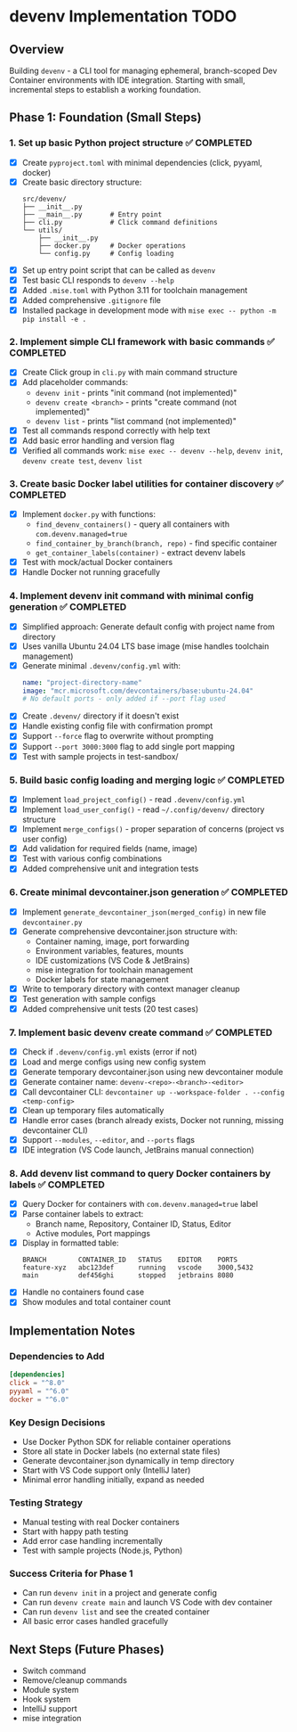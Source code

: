 # devenv Implementation TODO

## Overview

Building `devenv` - a CLI tool for managing ephemeral, branch-scoped Dev Container environments with IDE integration. Starting with small, incremental steps to establish a working foundation.

## Phase 1: Foundation (Small Steps)

### 1. Set up basic Python project structure ✅ COMPLETED
- [x] Create `pyproject.toml` with minimal dependencies (click, pyyaml, docker)
- [x] Create basic directory structure:
  ```
  src/devenv/
  ├── __init__.py
  ├── __main__.py       # Entry point
  ├── cli.py            # Click command definitions
  └── utils/
      ├── __init__.py
      ├── docker.py     # Docker operations
      └── config.py     # Config loading
  ```
- [x] Set up entry point script that can be called as `devenv`
- [x] Test basic CLI responds to `devenv --help`
- [x] Added `.mise.toml` with Python 3.11 for toolchain management
- [x] Added comprehensive `.gitignore` file
- [x] Installed package in development mode with `mise exec -- python -m pip install -e .`

### 2. Implement simple CLI framework with basic commands ✅ COMPLETED
- [x] Create Click group in `cli.py` with main command structure
- [x] Add placeholder commands:
  - `devenv init` - prints "init command (not implemented)"
  - `devenv create <branch>` - prints "create command (not implemented)"  
  - `devenv list` - prints "list command (not implemented)"
- [x] Test all commands respond correctly with help text
- [x] Add basic error handling and version flag
- [x] Verified all commands work: `mise exec -- devenv --help`, `devenv init`, `devenv create test`, `devenv list`

### 3. Create basic Docker label utilities for container discovery ✅ COMPLETED
- [x] Implement `docker.py` with functions:
  - `find_devenv_containers()` - query all containers with `com.devenv.managed=true`
  - `find_container_by_branch(branch, repo)` - find specific container
  - `get_container_labels(container)` - extract devenv labels
- [x] Test with mock/actual Docker containers
- [x] Handle Docker not running gracefully

### 4. Implement devenv init command with minimal config generation ✅ COMPLETED
- [x] Simplified approach: Generate default config with project name from directory
- [x] Uses vanilla Ubuntu 24.04 LTS base image (mise handles toolchain management)
- [x] Generate minimal `.devenv/config.yml` with:
  ```yaml
  name: "project-directory-name"
  image: "mcr.microsoft.com/devcontainers/base:ubuntu-24.04"
  # No default ports - only added if --port flag used
  ```
- [x] Create `.devenv/` directory if it doesn't exist
- [x] Handle existing config file with confirmation prompt
- [x] Support `--force` flag to overwrite without prompting
- [x] Support `--port 3000:3000` flag to add single port mapping
- [x] Test with sample projects in test-sandbox/

### 5. Build basic config loading and merging logic ✅ COMPLETED
- [x] Implement `load_project_config()` - read `.devenv/config.yml`
- [x] Implement `load_user_config()` - read `~/.config/devenv/` directory structure  
- [x] Implement `merge_configs()` - proper separation of concerns (project vs user config)
- [x] Add validation for required fields (name, image)
- [x] Test with various config combinations
- [x] Added comprehensive unit and integration tests

### 6. Create minimal devcontainer.json generation ✅ COMPLETED
- [x] Implement `generate_devcontainer_json(merged_config)` in new file `devcontainer.py`
- [x] Generate comprehensive devcontainer.json structure with:
  - Container naming, image, port forwarding
  - Environment variables, features, mounts  
  - IDE customizations (VS Code & JetBrains)
  - mise integration for toolchain management
  - Docker labels for state management
- [x] Write to temporary directory with context manager cleanup
- [x] Test generation with sample configs
- [x] Added comprehensive unit tests (20 test cases)

### 7. Implement basic devenv create command ✅ COMPLETED
- [x] Check if `.devenv/config.yml` exists (error if not)
- [x] Load and merge configs using new config system
- [x] Generate temporary devcontainer.json using new devcontainer module
- [x] Generate container name: `devenv-<repo>-<branch>-<editor>`
- [x] Call devcontainer CLI: `devcontainer up --workspace-folder . --config <temp-config>`
- [x] Clean up temporary files automatically
- [x] Handle error cases (branch already exists, Docker not running, missing devcontainer CLI)
- [x] Support `--modules`, `--editor`, and `--ports` flags
- [x] IDE integration (VS Code launch, JetBrains manual connection)

### 8. Add devenv list command to query Docker containers by labels ✅ COMPLETED
- [x] Query Docker for containers with `com.devenv.managed=true` label
- [x] Parse container labels to extract:
  - Branch name, Repository, Container ID, Status, Editor
  - Active modules, Port mappings
- [x] Display in formatted table:
  ```
  BRANCH        CONTAINER_ID   STATUS    EDITOR    PORTS
  feature-xyz   abc123def      running   vscode    3000,5432
  main          def456ghi      stopped   jetbrains 8080
  ```
- [x] Handle no containers found case
- [x] Show modules and total container count

## Implementation Notes

### Dependencies to Add
```toml
[dependencies]
click = "^8.0"
pyyaml = "^6.0"
docker = "^6.0"
```

### Key Design Decisions
- Use Docker Python SDK for reliable container operations
- Store all state in Docker labels (no external state files)
- Generate devcontainer.json dynamically in temp directory
- Start with VS Code support only (IntelliJ later)
- Minimal error handling initially, expand as needed

### Testing Strategy
- Manual testing with real Docker containers
- Start with happy path testing
- Add error case handling incrementally
- Test with sample projects (Node.js, Python)

### Success Criteria for Phase 1
- Can run `devenv init` in a project and generate config
- Can run `devenv create main` and launch VS Code with dev container
- Can run `devenv list` and see the created container
- All basic error cases handled gracefully

## Next Steps (Future Phases)
- Switch command
- Remove/cleanup commands  
- Module system
- Hook system
- IntelliJ support
- mise integration